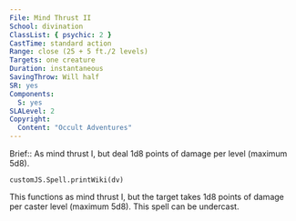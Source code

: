 ```yaml
---
File: Mind Thrust II
School: divination
ClassList: { psychic: 2 }
CastTime: standard action
Range: close (25 + 5 ft./2 levels)
Targets: one creature
Duration: instantaneous
SavingThrow: Will half
SR: yes
Components:
  S: yes
SLALevel: 2
Copyright:
  Content: "Occult Adventures"
---
```

Brief:: As mind thrust I, but deal 1d8 points of damage per level (maximum 5d8).

```dataviewjs
customJS.Spell.printWiki(dv)
```

This functions as mind thrust I, but the target takes 1d8 points of damage per caster level (maximum 5d8). This spell can be undercast.
